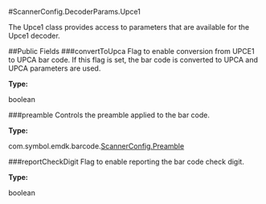 #ScannerConfig.DecoderParams.Upce1

The Upce1 class provides access to parameters that are available for the Upce1 decoder.

##Public Fields
###convertToUpca
Flag to enable conversion from UPCE1 to UPCA bar code. If this flag is set, the bar code is converted to UPCA and UPCA parameters are used.

**Type:**

boolean

###preamble
Controls the preamble applied to the bar code.

**Type:**

com.symbol.emdk.barcode.[ScannerConfig.Preamble](ScannerConfig#ScannerConfig.Preamble)

###reportCheckDigit
Flag to enable reporting the bar code check digit.

**Type:**

boolean